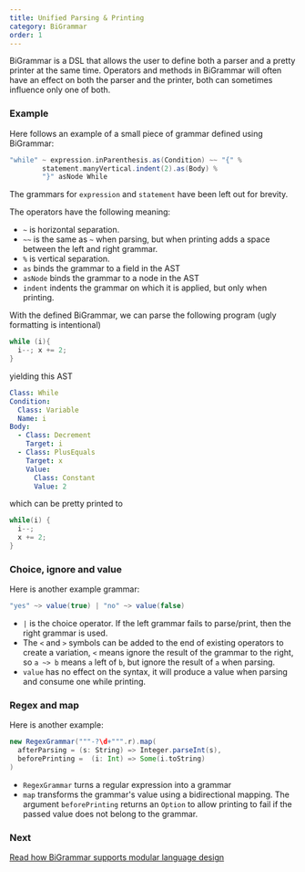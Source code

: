 ```yaml
---
title: Unified Parsing & Printing
category: BiGrammar
order: 1
---
```


BiGrammar is a DSL that allows the user to define both a parser and a pretty printer at the same time. Operators and methods in BiGrammar will often have an effect on both the parser and the printer, both can sometimes influence only one of both.

### Example
Here follows an example of a small piece of grammar defined using BiGrammar:

```scala
"while" ~ expression.inParenthesis.as(Condition) ~~ "{" %
        statement.manyVertical.indent(2).as(Body) %
        "}" asNode While
```
The grammars for `expression` and `statement` have been left out for brevity.

The operators have the following meaning:
- `~` is horizontal separation.
- `~~` is the same as `~` when parsing, but when printing adds a space between the left and right grammar. 
- `%` is vertical separation.
- `as` binds the grammar to a field in the AST
- `asNode` binds the grammar to a node in the AST
- `indent` indents the grammar on which it is applied, but only when printing.

With the defined BiGrammar, we can parse the following program (ugly formatting is intentional)
```java
while (i){
  i--; x += 2;
}
```

yielding this AST

```yml
Class: While
Condition: 
  Class: Variable
  Name: i
Body:
  - Class: Decrement
    Target: i
  - Class: PlusEquals
    Target: x
    Value: 
      Class: Constant
      Value: 2  
```
which can be pretty printed to
```Java
while(i) {
  i--;
  x += 2;
}
```

### Choice, ignore and value
Here is another example grammar:
```scala
"yes" ~> value(true) | "no" ~> value(false)
```
- `|` is the choice operator. If the left grammar fails to parse/print, then the right grammar is used.
- The `<` and `>` symbols can be added to the end of existing operators to create a variation, `<` means ignore the result of the grammar to the right, so `a ~> b` means `a` left of `b`, but ignore the result of `a` when parsing.
- `value` has no effect on the syntax, it will produce a value when parsing and consume one while printing.

### Regex and map
Here is another example:
```scala
new RegexGrammar("""-?\d+""".r).map(
  afterParsing = (s: String) => Integer.parseInt(s), 
  beforePrinting =  (i: Int) => Some(i.toString)
)
```
- `RegexGrammar` turns a regular expression into a grammar
- `map` transforms the grammar's value using a bidirectional mapping. The argument `beforePrinting` returns an `Option` to allow printing to fail if the passed value does not belong to the grammar.

### Next 
[Read how BiGrammar supports modular language design](http://keyboarddrummer.github.io/Blender/bigrammar/modularity/)